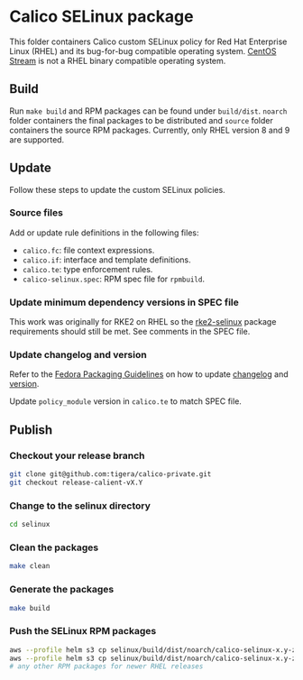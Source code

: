 # Calico SELinux package

This folder containers Calico custom SELinux policy for Red Hat Enterprise Linux (RHEL) and its bug-for-bug compatible operating system. [CentOS Stream](https://www.centos.org/centos-stream/) is not a RHEL binary compatible operating system.

## Build

Run `make build` and RPM packages can be found under `build/dist`. `noarch` folder containers the final packages to be distributed and `source` folder containers the source RPM packages. Currently, only RHEL version 8 and 9 are supported.

## Update

Follow these steps to update the custom SELinux policies.

### Source files

Add or update rule definitions in the following files:

- `calico.fc`: file context expressions.
- `calico.if`: interface and template definitions.
- `calico.te`: type enforcement rules.
- `calico-selinux.spec`: RPM spec file for `rpmbuild`.

### Update minimum dependency versions in SPEC file

This work was originally for RKE2 on RHEL so the [rke2-selinux](https://github.com/rancher/rke2-selinux) package requirements should still be met. See comments in the SPEC file.

### Update changelog and version

Refer to the [Fedora Packaging Guidelines](https://docs.fedoraproject.org/en-US/packaging-guidelines/) on how to update [changelog](https://docs.fedoraproject.org/en-US/packaging-guidelines/#changelogs) and [version](https://docs.fedoraproject.org/en-US/packaging-guidelines/Versioning/).

Update `policy_module` version in `calico.te` to match SPEC file.

## Publish

### Checkout your release branch

```bash
git clone git@github.com:tigera/calico-private.git
git checkout release-calient-vX.Y
```

### Change to the selinux directory

```bash
cd selinux
```

### Clean the packages

```bash
make clean
```

### Generate the packages

```bash
make build
```

### Push the SELinux RPM packages

```bash
aws --profile helm s3 cp selinux/build/dist/noarch/calico-selinux-x.y-z.el8.noarch.rpm s3://tigera-public/ee/archives/ --acl public-read
aws --profile helm s3 cp selinux/build/dist/noarch/calico-selinux-x.y-z.el9.noarch.rpm s3://tigera-public/ee/archives/ --acl public-read
# any other RPM packages for newer RHEL releases
```
